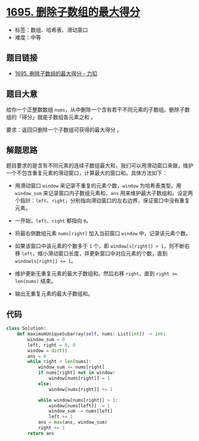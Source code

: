 # [1695. 删除子数组的最大得分](https://leetcode.cn/problems/maximum-erasure-value/)

- 标签：数组、哈希表、滑动窗口
- 难度：中等

## 题目链接

- [1695. 删除子数组的最大得分 - 力扣](https://leetcode.cn/problems/maximum-erasure-value/)

## 题目大意

给你一个正整数数组 `nums`，从中删除一个含有若干不同元素的子数组。删除子数组的「得分」就是子数组各元素之和 。

要求：返回只删除一个子数组可获得的最大得分 。

## 解题思路

题目要求的是含有不同元素的连续子数组最大和，我们可以用滑动窗口来做，维护一个不包含重复元素的滑动窗口，计算最大的窗口和。具体方法如下：

- 用滑动窗口 `window` 来记录不重复的元素个数，`window` 为哈希表类型。用 `window_sum` 来记录窗口内子数组元素和，`ans` 用来维护最大子数组和。设定两个指针：`left`、`right`，分别指向滑动窗口的左右边界，保证窗口中没有重复元素。

- 一开始，`left`、`right` 都指向 `0`。
- 将最右侧数组元素 `nums[right]` 加入当前窗口 `window` 中，记录该元素个数。
- 如果该窗口中该元素的个数多于 `1` 个，即 `window[s[right]] > 1`，则不断右移 `left`，缩小滑动窗口长度，并更新窗口中对应元素的个数，直到 `window[s[right]] <= 1`。
- 维护更新无重复元素的最大子数组和。然后右移 `right`，直到 `right >= len(nums)` 结束。
- 输出无重复元素的最大子数组和。

## 代码

```python
class Solution:
    def maximumUniqueSubarray(self, nums: List[int]) -> int:
        window_sum = 0
        left, right = 0, 0
        window = dict()
        ans = 0
        while right < len(nums):
            window_sum += nums[right]
            if nums[right] not in window:
                window[nums[right]] = 1
            else:
                window[nums[right]] += 1

            while window[nums[right]] > 1:
                window[nums[left]] -= 1
                window_sum -= nums[left]
                left += 1
            ans = max(ans, window_sum)
            right += 1
        return ans
```

